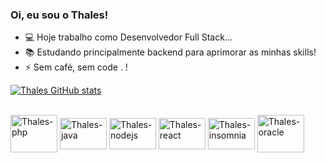 ### Oi, eu sou o Thales!

- 💻 Hoje trabalho como Desenvolvedor Full Stack...
- 📚 Estudando principalmente backend para aprimorar as minhas skills!
- ⚡ Sem café, sem code . !


[![Thales GitHub stats](https://github-readme-stats.vercel.app/api?username=thales-sblue&show_icons=true&theme=dark)](https://github.com/thales-sblue/github-readme-stats)

<div style="display: inline_block"><br>
  <img align="center" alt="Thales-php" height="60" width="75" src="https://cdn.jsdelivr.net/gh/devicons/devicon@latest/icons/php/php-original.svg" />  
  <img align="center" alt="Thales-java" height="50" width="75" src="https://cdn.jsdelivr.net/gh/devicons/devicon@latest/icons/java/java-original.svg" />
  <img align="center" alt="Thales-nodejs" height="50" width="75" src="https://cdn.jsdelivr.net/gh/devicons/devicon@latest/icons/nodejs/nodejs-original-wordmark.svg" />
  <img align="center" alt="Thales-react" height="50" width="75" src="https://cdn.jsdelivr.net/gh/devicons/devicon@latest/icons/react/react-original.svg" />    
  <img align="center" alt="Thales-insomnia" height="50" width="75" src="https://cdn.jsdelivr.net/gh/devicons/devicon@latest/icons/insomnia/insomnia-original.svg" />
  <img align="center" alt="Thales-oracle" height="60" width="75" src="https://cdn.jsdelivr.net/gh/devicons/devicon@latest/icons/oracle/oracle-original.svg" />
</div>


